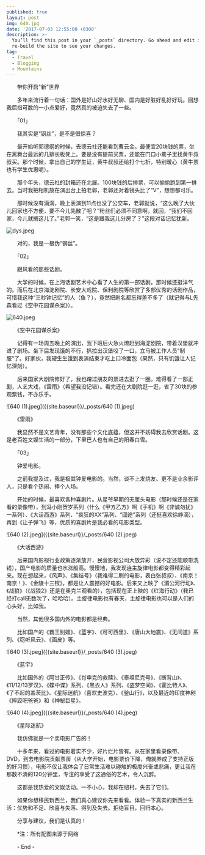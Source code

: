 ```yaml
---
published: true
layout: post
img: 640.jpg
date: '2017-07-03 12:55:00 +0300'
description: >-
  You’ll find this post in your `_posts` directory. Go ahead and edit it and
  re-build the site to see your changes.
tag:
  - Travel
  - Blogging
  - Mountains
---
```

　　带你开启"新"世界

　　多年来流行着一句话：国外是好山好水好无聊、国内是好脏好乱好好玩。回想我屈指可数的一小点爱好，竟然真的被迫失去了一些。

　　「01」

　　我其实是“钢丝”，是不是很惊喜？

　　最开始听郭德纲的时候，去德云社还能看到曹云金。最便宜20块钱的票，坐在离舞台最远的几排长板凳上。要是没有提前买票，还能在门口小巷子里找黄牛叔叔买。那个时候，拿出自己的学生证，黄牛叔叔还给打个七折，特别暖心（黄牛票也有学生优惠呢）。

　　那个年头，德云社的封箱还在北展。100块钱的后排票，可以偷偷跑到第一排去。当时我把相机放在演出台上拍老郭，老郭还对着镜头比了“V”，想想都可乐。

　　那时候没有滴滴，晚上表演到11点也没了公交车，老郭就说，“这么晚了大伙儿回家也不方便，要不今儿先散了吧？”粉丝们必须不同意啊，就回，“我们不回家，今儿就搁这儿了。”老郭一笑，“这是跟我这儿分房了？”这段对话记忆犹新。

![dys.jpeg]({{site.baseurl}}/_posts/dys.jpeg)

　　对的，我是一根伪“钢丝”。

　　「02」

　　跟风看的那些话剧。

　　大学的时候，在上海话剧艺术中心看了人生的第一部话剧，那时候还挺洋气的。而后在北京海淀剧院、长安大戏院、保利剧院等欣赏了多部优秀的话剧作品，可惜我这种“三秒钟记忆”的人（鱼？），竟然把剧名都忘得差不多了（就记得与L先森看过《空中花园谋杀案》）。

![640.jpeg]({{site.baseurl}}/_posts/640.jpeg)

　　《空中花园谋杀案》

　　记得有一场周五晚上的演出，我下班后火急火燎赶到海淀剧院，带着汉堡就冲进了剧场。坐下后发现饿的不行，扒拉出汉堡咬了一口，立马被工作人员“制服“了。好家伙，我硬生生饿到表演结束才吃上口冷面包（果然，只有饥饿让人记忆深刻）。

　　后来国家大剧院修好了，我也蹭过朋友的票进去逛了一圈。难得看了一部正剧，人艺大戏，《雷雨》（希望我没记错）。看完还在大剧院逛一逛，省了30块的参观票钱，不亦乐乎。

![640 (1).jpeg]({{site.baseurl}}/_posts/640 (1).jpeg)

　　《雷雨》

　　我显然不是文艺青年，没有那些个文化底蕴，但这并不妨碍我去欣赏话剧。这是老百姓文娱生活的一部分，下里巴人也有自己的阳春白雪。

　　「03」

　　钟爱电影。

　　之前我提及过，我是极其钟爱电影的。当然，谈不上发烧友、更不是业余影评人，只是看个热闹、捧个人场。

　　开始的时候，最喜欢各种喜剧片。从星爷早期的无厘头电影（那时候还是在家看的录像带），到冯小刚贺岁系列（什么《甲方乙方》啊《手机》啊《非诚勿扰》一系列）、《大话西游》系列、“疯狂的XX”系列、“囧途”系列（还挺喜欢徐峥滴），再到《让子弹飞》等，优质的喜剧片是我必看的电影类型。

![640 (2).jpeg]({{site.baseurl}}/_posts/640 (2).jpeg)

　　《大话西游》

　　后来国内影视行业政策逐渐放开，民营影视公司大放异彩（说不定还能顺带洗钱），国产电影的质量也水涨船高。慢慢地，我发现连主旋律电影都变得精彩起来。现在想起来，《风声》、《集结号》（我难得二刷的电影，表白张叔叔）、《南京！南京！》、《金陵十三钗》，都是让人震撼的好电影。后来又上映了《湄公河行动》、《战狼》（《战狼2》还是在奥克兰观看的），包括现在正上映的《红海行动》（我已经打call无数次了，哈哈哈）。主旋律电影也有春天，主旋律电影也可以是人们的心头好，比如我。

　　当然，其他很多国内外的电影都是经典。

　　比如国产的《霸王别姬》、《蓝宇》、《可可西里》、《唐山大地震》、《无间道》系列、《窃听风云》、《画皮》等。

![640 (3).jpeg]({{site.baseurl}}/_posts/640 (3).jpeg)

　　《蓝宇》

　　比如国外的《阿甘正传》、《肖申克的救赎》、《泰坦尼克号》、《断背山》、《11/12/13罗汉》、《碟中谍》系列、《黑衣人》系列、《盗梦空间》、《霍比特人》、《了不起的盖茨比》、《星际迷航》（喜欢史波克）、《釜山行》，以及最近的印度神剧《摔跤吧爸爸》和《神秘巨星》。

![640 (4).jpeg]({{site.baseurl}}/_posts/640 (4).jpeg)

　　《星际迷航》

　　我仿佛就是一个卖电影广告的！

　　十多年来，看过的电影着实不少，好片烂片皆有。从在家里看录像带、DVD，到去电影院贡献票房（从大学开始，电影票价下降，俺就养成了支持正版的好习惯），电影不仅让我体会了日常生活难以碰触的极度兴奋或悲痛，更让我在那数不清的120分钟里，专注的享受了这通俗的艺术，令人沉醉。

　　这都是我热爱的文娱活动。一不小心，我却在纽村，失去了它们。

　　如果你想移民新西兰，我们真心建议你先来看看。体验一下真实的新西兰生活：优势和不足、欣喜与失落、得到及失去。拒绝盲目，回归本心。

　　分享与建议，我们是认真的！

　　*注：所有配图来源于网络

　　- End -
